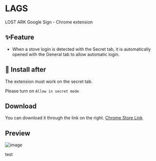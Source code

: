 # LAGS
LOST ARK Google Sign - Chrome extension

## ✨Feature
- When a stove login is detected with the Secret tab, it is automatically opened with the General tab to allow automatic login.

## 🚀 Install after
The extension must work on the secret tab.

Please turn on `Allow in secret mode`

## Download
You can download it through the link on the right. [Chrome Store Link](https://chrome.google.com/webstore/detail/lost-ark-%EA%B5%AC%EA%B8%80-%EC%9E%90%EB%8F%99-%EB%A1%9C%EA%B7%B8%EC%9D%B8-no-%EC%8B%9C%ED%81%AC%EB%A6%BF/eemmcnfndkhikgmpnalpaebfblkogjin)

## Preview
![image](https://user-images.githubusercontent.com/43225384/188297915-d53a0171-abe8-4758-861c-3fb50754bf1a.png)

test